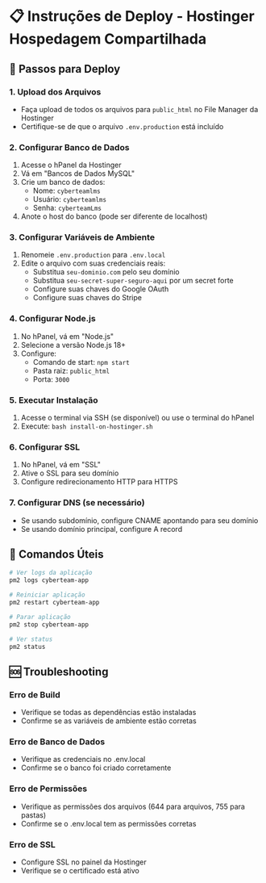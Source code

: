 # 📋 Instruções de Deploy - Hostinger Hospedagem Compartilhada

## 🚀 Passos para Deploy

### 1. Upload dos Arquivos
- Faça upload de todos os arquivos para `public_html` no File Manager da Hostinger
- Certifique-se de que o arquivo `.env.production` está incluído

### 2. Configurar Banco de Dados
1. Acesse o hPanel da Hostinger
2. Vá em "Bancos de Dados MySQL"
3. Crie um banco de dados:
   - Nome: `cyberteamlms`
   - Usuário: `cyberteamlms`
   - Senha: `cyberteamLms`
4. Anote o host do banco (pode ser diferente de localhost)

### 3. Configurar Variáveis de Ambiente
1. Renomeie `.env.production` para `.env.local`
2. Edite o arquivo com suas credenciais reais:
   - Substitua `seu-dominio.com` pelo seu domínio
   - Substitua `seu-secret-super-seguro-aqui` por um secret forte
   - Configure suas chaves do Google OAuth
   - Configure suas chaves do Stripe

### 4. Configurar Node.js
1. No hPanel, vá em "Node.js"
2. Selecione a versão Node.js 18+
3. Configure:
   - Comando de start: `npm start`
   - Pasta raiz: `public_html`
   - Porta: `3000`

### 5. Executar Instalação
1. Acesse o terminal via SSH (se disponível) ou use o terminal do hPanel
2. Execute: `bash install-on-hostinger.sh`

### 6. Configurar SSL
1. No hPanel, vá em "SSL"
2. Ative o SSL para seu domínio
3. Configure redirecionamento HTTP para HTTPS

### 7. Configurar DNS (se necessário)
- Se usando subdomínio, configure CNAME apontando para seu domínio
- Se usando domínio principal, configure A record

## 🔧 Comandos Úteis

```bash
# Ver logs da aplicação
pm2 logs cyberteam-app

# Reiniciar aplicação
pm2 restart cyberteam-app

# Parar aplicação
pm2 stop cyberteam-app

# Ver status
pm2 status
```

## 🆘 Troubleshooting

### Erro de Build
- Verifique se todas as dependências estão instaladas
- Confirme se as variáveis de ambiente estão corretas

### Erro de Banco de Dados
- Verifique as credenciais no .env.local
- Confirme se o banco foi criado corretamente

### Erro de Permissões
- Verifique as permissões dos arquivos (644 para arquivos, 755 para pastas)
- Confirme se o .env.local tem as permissões corretas

### Erro de SSL
- Configure SSL no painel da Hostinger
- Verifique se o certificado está ativo
